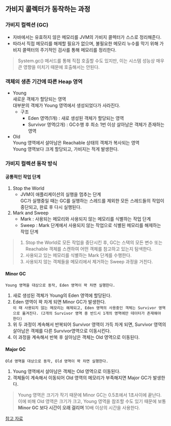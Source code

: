 ## 가비지 콜렉터가 동작하는 과정
### 가비지 컬렉션 (GC)
- 자바에서는 유효하지 않은 메모리를 JVM의 가비지 콜렉터가 스스로 정리해준다.  
- 따라서 직접 메모리를 해제할 필요가 없으며, 불필요한 메모리 누수를 막기 위해 가비지 콜렉터의 주기적인 검사를 통해 메모리를 정리한다.  
> System.gc() 메서드를 통해 직접 호출할 수도 있지만, 이는 시스템 성능상 매우 큰 영향을 미치기 때문에 호출해서는 안된다.  

### 객체의 생존 기간에 따른 Heap 영역
- Young  
새로운 객체가 할당되는 영역  
대부분의 객체가 Young 영역에서 생성되었다가 사라진다.
    - 구조
        - Eden 영역(1개) : 새로 생성된 객체가 할당되는 영역
        - Survivor 영역(2개) : GC수행 후 최소 1번 이상 살아남은 객체가 존재하는 영역
- Old  
Young 영역에서 살아남은 Reachable 상태의 객체가 복사되는 영역  
Young 영역보다 크게 할당되고, 가비지는 적게 발생한다.

### 가비지 컬렉션 동작 방식
#### 공통적인 작업 단계
1. Stop the World
    - JVM이 애플리케이션의 실행을 멈추는 단계  
    GC가 실행중일 때는 GC를 실행하는 스레드를 제외한 모든 스레드들의 작업이 중단되고, 완료 후 다시 실행된다. 
2. Mark and Sweep
    - Mark : 사용되는 메모리와 사용되지 않는 메모리를 식별하는 작업 단계
    - Sweep : Mark 단계에서 사용되지 않는 작업으로 식별된 메모리를 해제하는 작업 단계

> 1. Stop the World로 모든 작업을 중단시킨 후, GC는 스택의 모든 변수 또는 Reachable 객체를 스캔하여 어떤 객체를 참고하고 있는지 탐색한다. 
> 2. 사용되고 있는 메모리를 식별하는 Mark 단계를 수행한다. 
> 3. 사용되지 않는 객체들을 메모리에서 제거하는 Sweep 과정을 거친다.

#### Minor GC  
`Young 영역을 대상으로 동작, Eden 영역이 꽉 차면 실행한다.`
1. 새로 생성된 객체가 Young의 Eden 영역에 할당된다.
2. Eden 영역이 꽉 차게 되면 Minor GC가 발생한다.  
    `이 때 사용되지 않는 메모리는 해제되고, Eden 영역의 사용중인 객체는 Survivor 영역으로 옮겨진다. (2개의 Survivor 영역 중 반드시 1개의 영역에만 데이터가 존재해야 한다)`
3. 위 두 과정이 계속해서 반복되어 Survivor 영역이 가득 차게 되면, Survivor 영역의 살아남은 객체를 다른 Survivor영역으로 이동시킨다. 
4. 이 과정을 계속해서 반복 후 살아남은 객체는 Old 영역으로 이동된다.

#### Major GC
`Old 영역을 대상으로 동작, Old 영역이 꽉 차면 실행한다.`  
1. Young 영역에서 살아남은 객체는 Old 영역으로 이동된다.
2. 객체들이 계속해서 이동되어 Old 영역의 메모리가 부족해지면 Major GC가 발생한다.
> Young 영역은 크기가 작기 때문에 Minor GC는 0.5초에서 1초사이에 끝난다.
이에 비해 Old 영역은 크기가 크고, Young 영역을 참조할 수도 있기 때문에 보통 **Minor GC 보다 시간이 오래 걸리며** 10배 이상의 시간을 사용한다.

[참고 자료](https://mangkyu.tistory.com/118)